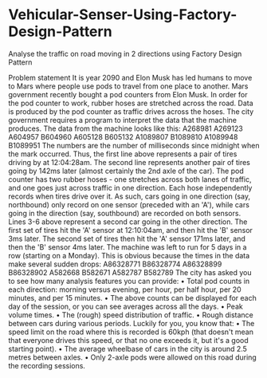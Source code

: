 # Vehicular-Senser-Using-Factory-Design-Pattern
Analyse the traffic on road moving in 2 directions using Factory Design Pattern

Problem statement 
It is year 2090 and Elon Musk has led humans to move to Mars where people use pods to travel from one place to another. Mars government recently bought a pod counters from Elon Musk. In order for the pod counter to work, rubber hoses are stretched across the road. Data is produced by the pod counter as traffic drives across the hoses. The city government requires a program to interpret the data that the machine produces. The data from the machine looks like this: 
A268981 A269123 A604957 B604960 A605128 B605132 A1089807 B1089810 A1089948 B1089951 
The numbers are the number of milliseconds since midnight when the mark occurred. Thus, the first line above represents a pair of tires driving by at 12:04:28am. The second line represents another pair of tires going by 142ms later (almost certainly the 2nd axle of the car). The pod counter has two rubber hoses - one stretches across both lanes of traffic, and one goes just across traffic in one direction. Each hose independently records when tires drive over it. As such, cars going in one direction (say, northbound) only record on one sensor (preceded with an 'A'), while cars going in the direction (say, southbound) are recorded on both sensors. Lines 3-6 above represent a second car going in the other direction. The first set of tires hit the 'A' sensor at 12:10:04am, and then hit the 'B' sensor 3ms later. The second set of tires then hit the 'A' sensor 171ms later, and then the 'B' sensor 4ms later. The machine was left to run for 5 days in a row (starting on a Monday). This is obvious because the times in the data make several sudden drops: 
A86328771 B86328774 A86328899 B86328902 A582668 B582671 A582787 B582789 
The city has asked you to see how many analysis features you can provide: • Total pod counts in each direction: morning versus evening, per hour, per half hour, per 20 minutes, and per 15 minutes. • The above counts can be displayed for each day of the session, or you can see averages across all the days. • Peak volume times. • The (rough) speed distribution of traffic. • Rough distance between cars during various periods. 
Luckily for you, you know that: • The speed limit on the road where this is recorded is 60kph (that doesn't mean that everyone drives this speed, or that no one exceeds it, but it's a good starting point). • The average 
wheelbase of cars in the city is around 2.5 metres between axles. • Only 2-axle pods were allowed on this road during the recording sessions. 

